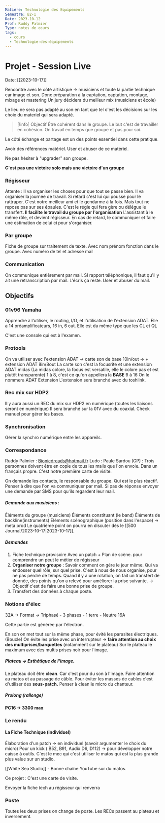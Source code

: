 ```yaml
---
Matière: Technologie des Equipements
Semestre: B2-1
Date: 2023-10-12
Prof: Ruddy Palmier
Type: notes de cours
tags:
  - cours
  - Technologie-des-équipements
---
```

# Projet - Session Live
Date: [[2023-10-17]] 

Rencontre avec le côté artistique → musiciens et toute la partie technique car image et son. 
Donc préparation à la captation, captation, montage, mixage et mastering
Un jury décidera du meilleur mix (musiciens et école)

Le lieu ne sera pas adapté au son en tant que tel c'est les décisions sur les choix du materiel qui sera adapté. 

>[!info] Objectif
>Être cohérent dans le groupe. Le but c'est de travailler en cohésion.
> On travail en temps que groupe et pas pour soi.

Le côté échange et partage est un des points essentiel dans cette pratique.

Avoir des références matériel. User et abuser de ce matériel.

Ne pas hésiter à "upgrader" son groupe.

**C'est pas une victoire solo mais une victoire d'un groupe**

### Régisseur
Attente : Il va organiser les choses pour que tout se passe bien. Il va organiser la journée de travail. Si retard c'est lui qui pousse pour le rattraper. C'est notre meilleur ami et le gendarme à la fois. 
Mais tout ne repose pas sur ses épaules. C'est le régie qui fera gère ou délégue le transfert. 
**Il facilite le travail du groupe par l'organisation**
L'assistant à le même rôle, et devient régisseur. 
En cas de retard, le communiquer et faire une estimation de celui ci pour s'organiser. 

### Par groupe 
Fiche de groupe sur traitement de texte.
Avec nom prénom fonction dans le groupe. Avec numéro de tel et adresse mail

### Communication
On communique entièrement par mail. 
SI rapport téléphonique, il faut qu'il y ait une retranscription par mail. 
L'écris ça reste. User et abuser du mail. 

## Objectifs
### 01v96 Yamaha
Apprendre à l'utiliser, le routing, I/O, et l'utilisation de l'extension ADAT.
Elle a 14 préamplificateurs, 16 in, 6 out.
Elle est du même type que les CL et QL

C'est une console qui est à l'examen. 
### Protools
On va utiliser avec l'extension ADAT → carte son de base 10in/out → + extension ADAT 8in/8out
La carte son c'est la focusrite et une extension ADAT midas
(La midas colore, la focus est versatile, elle le colore pas et est plutôt transparente)
1 à 8, c'est ce qu'on appellera la **BASE**
9 à 16 On le nommera ADAT Extension
L'extension sera branché avec du toshlink.
### Rec mix sur HDP2
Il y aura aussi un REC du mix sur HDP2 en numérique (toutes les liaisons seront en numérique) Il sera branché sur la 01V avec du coaxial. Check manuel pour gérer les bases. 
### Synchronisation
Gérer la synchro numérique entre les appareils. 
### Correspondance 
Ruddy Palmier : Bionicdreads@hotmail.fr
Ludo :
Paule Sardou (GP) : 
Trois personnes doivent être en copie de tous les mails que l'on envoie. 
Dans un français propre. C'est notre première carte de visite.

On demande les contacts, le responsable du groupe. Qui est le plus réactif. Penser à dire que l'on va communiquer par mail. Si pas de réponse envoyer une demande par SMS pour qu'ils regardent leur mail. 
##### Demande aux musiciens : 
Éléments du groupe (musiciens)
Éléments constituant (le band)
Éléments de backline(instruments)
Éléments scénographique (position dans l'espace) → meta prod
Le quatrième point on pourra en discuter dès le [[500 Journal/2023-10-17|2023-10-17]].
##### Demandes
1. Fiche technique provisoire
Avec un patch + Plan de scène. 
pour comprendre un peut le métier de régisseur 
2. **Organiser notre groupe** : Savoir comment on gère le jour même.
Qui va endosser quel rôle, sur quel prise. 
C'est à nous de nous organise, pour ne pas perdre de temps. 
Quand il y a une rotation, on fait un transfert de donnée, des points qu'on a relevé pour améliorer la prise suivante. → Objectif c'est de faire une bonne prise de groupe. 
3. Transfert des données à chaque poste.  

### Notions d'élec
32A → Format → Triphasé - 3 phases - 1 terre - Neutre
16A

Cette partie est générée par l'électron. 

En son on met tout sur la même phase, pour évité les parasites électriques. (Boucle)
On évite les prise avec un interrupteur → **faire attention au choix des multiprises/barquettes** (notamment sur le plateau)
Sur le plateau le maximum avec des multis prises noir pour l'image. 
##### Plateau → Esthétique de l'Image.
Le plateau doit être **clean**. Car c'est pour du son à l'image. Faire attention au matos et au passage de câble.
Pour éviter les masses de cables c'est d'utiliser des **sous-patch.** 
Penser à clean le micro du chanteur. 
##### Prolong (rallonge)
**PC16 → 3300 max**  
### Le rendu
#### La Fiche Technique (individuel)
Élaboration d'un patch → en individuel (savoir argumenter le choix du micro)
Pour un kick ( B52, B91, Audix D6, D112) → pour développer notre caisse à outils.
C'est le mec qui c'est utiliser le matos qui est la plus grande plus value sur un studio. 

[[White Sea Studio]] - Bonne chaîne YouTube sur du matos. 

Ce projet : C'est une carte de visite.

Envoyer la fiche tech au régisseur qui renverra 

### Poste 
Toutes les deux prises on change de poste. Les RECs passent au plateau et inversement.



